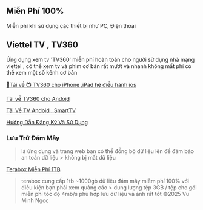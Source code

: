 ## Miễn Phí 100%

Miễn phí khi sử dụng các thiết bị như PC, Điện thoai

## Viettel TV , TV360

Ứng dụng xem tv 'TV360' miễn phí hoàn toàn cho người sử dụng nhà mạng viettel , có thể xem tv và phim cơ bản rất mượt và nhanh không mất phí có thể xem một số kênh cơ bản 

[🦖Tải về 📺 TV360 cho iPhone ,iPad hệ điều hành ios](https://apps.apple.com/vn/app/tv360-truy%E1%BB%81n-h%C3%ACnh-tr%E1%BB%B1c-tuy%E1%BA%BFn/id1536071266?l=vi)

[Tải về TV360 cho Andoid](https://play.google.com/store/apps/details?id=com.viettel.tv360&pcampaignid=web_share)

[Tải Về TV Andoid . SmartTV](https://play.google.com/store/apps/details?id=com.viettel.tv360.tv&pcampaignid=web_share)


[Hướng Dẫn Đăng Ký Và Sử Dụng](test)

### Lưu Trữ Đám Mây 

> là ứng dụng và trang web bạn có thể đồng bộ dữ liệu lên để đảm bảo an toàn dữ liệu > không bị mất dữ liệu

[Terabox Miễn Phí 1TB](t)
> terabox cung cấp 1tb ~1000gb dữ liệu đám mây miễm phí 100% với điều kiện bạn phải xem quảng cáo > dung lượng tệp 3GB / tệp cho gói miễn phí tốc độ 4mb/s phù hợp lưu dữ liệu và ảnh rất tốt 
     ©️2025 Vu Minh Ngoc
